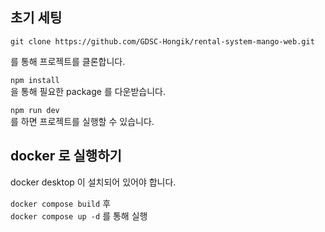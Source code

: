 ## 초기 세팅

`git clone https://github.com/GDSC-Hongik/rental-system-mango-web.git`

를 통해 프로젝트를 클론합니다.

`npm install`  
을 통해 필요한 package 를 다운받습니다.

`npm run dev`  
를 하면 프로젝트를 실행할 수 있습니다.

## docker 로 실행하기

docker desktop 이 설치되어 있어야 합니다.

`docker compose build`
후  
`docker compose up -d`
를 통해 실행
